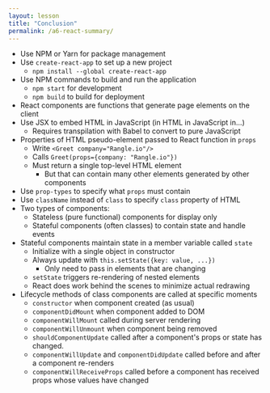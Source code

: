 ```yaml
---
layout: lesson
title: "Conclusion"
permalink: /a6-react-summary/
---
```


- Use NPM or Yarn for package management
- Use `create-react-app` to set up a new project
  - `npm install --global create-react-app`
- Use NPM commands to build and run the application
  - `npm start` for development
  - `npm build` to build for deployment
- React components are functions that generate page elements on the client
- Use JSX to embed HTML in JavaScript (in HTML in JavaScript in...)
  - Requires transpilation with Babel to convert to pure JavaScript
- Properties of HTML pseudo-element passed to React function in `props`
  - Write `<Greet company="Rangle.io"/>`
  - Calls `Greet(props={company: "Rangle.io"})`
  - Must return a single top-level HTML element
    - But that can contain many other elements generated by other components
- Use `prop-types` to specify what `props` must contain
- Use `className` instead of `class` to specify `class` property of HTML
- Two types of components:
  - Stateless (pure functional) components for display only
  - Stateful components (often classes) to contain state and handle events
- Stateful components maintain state in a member variable called `state`
  - Initialize with a single object in constructor
  - Always update with `this.setState({key: value, ...})`
    - Only need to pass in elements that are changing
  - `setState` triggers re-rendering of nested elements
  - React does work behind the scenes to minimize actual redrawing
- Lifecycle methods of class components are called at specific moments
  - `constructor` when component created (as usual)
  - `componentDidMount` when component added to DOM
  - `componentWillMount` called during server rendering
  - `componentWillUnmount` when component being removed
  - `shouldComponentUpdate` called after a component's props or state has changed.
  - `componentWillUpdate` and `componentDidUpdate` called before and after a component re-renders
  - `componentWillReceiveProps` called before a component has received props whose values have changed
